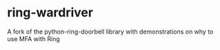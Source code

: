# ring-wardriver
A fork of the python-ring-doorbell library with demonstrations on why to use MFA with Ring
